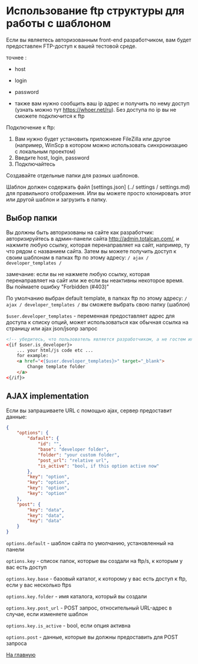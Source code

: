 
# Использование ftp структуры для работы с шаблоном

Если вы являетесь авторизованным front-end разработчиком, вам будет предоставлен FTP-доступ к вашей тестовой среде.

точнее :
- host
- login
- password

- также вам нужно сообщить ваш ip адрес и получить по нему доступ (узнать можно тут https://whoer.net/ru). Без доступа по ip вы не сможете подключится к ftp 

Подключение к ftp:
1) Вам нужно будет установить приложнеие FileZilla или другое (например, WinScp в котором можно использовать синхронизацию с локальным проектом)
2) Введите host, login, password
3) Подключайтесь

Создавайте отдельные папки для разных шаблонов.

Шаблон должен содержать файл [settings.json] (../ settings / settings.md) для правильного отображения.
Или вы можете просто клонировать этот или другой шаблон и загрузить в папку.


## Выбор папки

Вы должны быть авторизованы на сайте как разработчик: авторизируйтесь в админ-панели сайта http://admin.totalcan.com/,
и нажмите любую ссылку, которая перенаправляет на сайт, например, ту что рядом с названием сайта.
Затем вы можете получить доступ к своим шаблонам в папках ftp по этому адресу: `/ ajax / developer_templates /`

замечание:
если вы не нажмете любую ссылку, которая перенаправляет на сайт
или же
если вы неактивны некоторое время.
Вы поймаете ошибку "Forbidden (#403)"

По умолчанию выбран default template, в папках ftp по этому адресу: `/ ajax / developer_templates /` вы сможете выбрать свою папку (шаблон)

`$user.developer_templates` - переменная предоставляет адрес для доступа к списку опций, может использоваться как обычная ссылка на страницу или ajax json/jsonp запрос

```html
<!-- убедитесь, что пользователь является разработчиком, а не гостем или клиентом: -->
<{if $user.is_developer}>
    ... your html/js code etc ...
    for example:
    <a href="<{$user.developer_templates}>" target="_blank">
        Change template folder
    </a>
<{/if}>
```


## AJAX implementation

Если вы запрашиваете URL с помощью ajax, сервер предоставит данные:

```json
{
    "options": {
        "dafault": {
            "id": "",
            "base": "developer folder",
            "folder": "your custom folder",
            "post_url": "relative url",
            "is_active": "bool, if this option active now"
        },
        "key": "option",
        "key": "option",
        "key": "option",
        "key": "option"
    },
    "post": {
        "key": "data",
        "key": "data",
        "key": "data"
    }
}
```


`options.default` - шаблон сайта по умолчанию, установленный на панели

`options.key` - список папок, которые вы создали на ftp/s, к которым у вас есть доступ

`options.key.base` - базовый каталог, к которому у вас есть доступ к ftp, если у вас несколько ftps

`options.key.folder` - имя каталога, который вы создали

`options.key.post_url` - POST запрос, относительный URL-адрес в случае, если изменяете шаблон

`options.key.is_active` - bool, если опция активна 

`options.post` - данные, которые вы должны предоставить для POST запроса


[На главную](../index.md)
